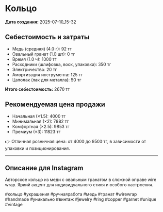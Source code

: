 # Кольцо

**Дата создания:** 2025-07-10_15-32

## Себестоимость и затраты

- Медь (средняя) (4.0 г): 92 тг
- Овальный гранат (1.0 шт): 0 тг
- Время (1.0 ч): 1000 тг
- Расходники (шлифовка, воск, упаковка): 350 тг
- Электричество: 20 тг
- Амортизация инструмента: 125 тг
- Цаполак (лак для металла): 50 тг

**Итого себестоимость:** 2670 тг

## Рекомендуемая цена продажи

- Начальная (×1.5): 4000 тг
- Минимальная (×2): 7882 тг
- Комфортная (×2.5): 9853 тг
- Премиум (×3): 11823 тг

👉 Отличная розничная цена: от 4000 до 9500 тг, в зависимости от упаковки и позиционирования.

---

## Описание для Instagram

Авторское кольцо из меди с овальным гранатом в сложной оправе wire wrap. Яркий акцент для индивидуального стиля и особого настроения.

#кольцо #украшения #ручнаяработа #медь #гранат #wirewrap #handmade #уникально #винтаж #jewelry #ring #copper #garnet #unique #vintage
